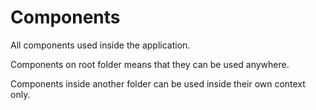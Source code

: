 # Components
All components used inside the application.

Components on root folder means that they can be used anywhere.  

Components inside another folder can be used inside their own context only.
